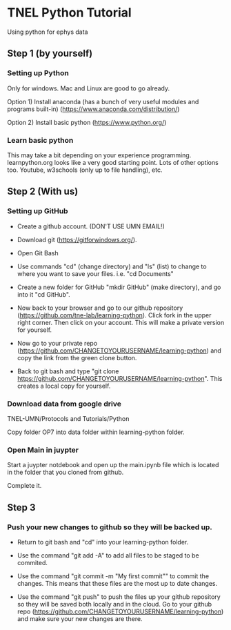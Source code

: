 # TNEL Python Tutorial

Using python for ephys data

## Step 1 (by yourself)
### Setting up Python
Only for windows. Mac and Linux are good to go already.

Option 1) Install anaconda (has a bunch of very useful modules and programs built-in) (https://www.anaconda.com/distribution/)

Option 2) Install basic python (https://www.python.org/)

### Learn basic python
This may take a bit depending on your experience programming. learnpython.org looks like a very good starting point. Lots of other options too. Youtube, w3schools (only up to file handling), etc.

## Step 2 (With us)
### Setting up GitHub
- Create a github account. (DON'T USE UMN EMAIL!)

- Download git (https://gitforwindows.org/).

- Open Git Bash

- Use commands "cd" (change directory) and "ls" (list) to change to where you want to save your files. i.e. "cd Documents"

- Create a new folder for GitHub "mkdir GitHub" (make directory), and go into it "cd GitHub".

- Now back to your browser and go to our github repository (https://github.com/tne-lab/learning-python). Click fork in the upper right corner. Then click on your account. This will make a private version for yourself.

- Now go to your private repo (https://github.com/CHANGETOYOURUSERNAME/learning-python) and copy the link from the green clone button.

- Back to git bash and type "git clone https://github.com/CHANGETOYOURUSERNAME/learning-python". This creates a local copy for yourself.

### Download data from google drive
TNEL-UMN/Protocols and Tutorials/Python

Copy folder OP7 into data folder within learning-python folder.

### Open Main in juypter
Start a juypter notdebook and open up the main.ipynb file which is located in the folder that you cloned from github.

Complete it.

## Step 3
### Push your new changes to github so they will be backed up.
- Return to git bash and "cd" into your learning-python folder.

- Use the command "git add -A" to add all files to be staged to be commited.

- Use the command "git commit -m "My first commit"" to commit the changes. This means that these files are the most up to date changes.

- Use the command "git push" to push the files up your github repository so they will be saved both locally and in the cloud. Go to your github repo (https://github.com/CHANGETOYOURUSERNAME/learning-python) and make sure your new changes are there.
